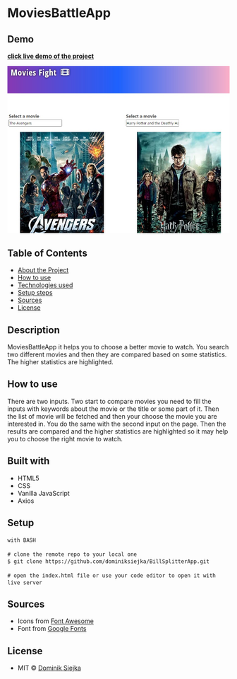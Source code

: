 # MoviesBattleApp

## Demo

[**click live demo of the project**](https://dominiksiejka.github.io/BillSplitterApp)

![MoviesBattleApp preview](./assets/movies.jpg)

## Table of Contents

- [About the Project](#description)
- [How to use](#how-to-use)
- [Technologies used](#built-with)
- [Setup steps](#setup)
- [Sources](#sources)
- [License](#license)

## Description

MoviesBattleApp it helps you to choose a better movie to watch. You search two different movies and then they are compared based on some statistics. The higher statistics are highlighted.

## How to use

There are two inputs. Two start to compare movies you need to fill the inputs with keywords about the movie or the title or some part of it. Then the list of movie will be fetched and then your choose the movie you are interested in. You do the same with the second input on the page. Then the results are compared and the higher statistics are highlighted so it may help you to choose the right movie to watch.

## Built with

- HTML5
- CSS
- Vanilla JavaScript
- Axios

## Setup

```
with BASH

# clone the remote repo to your local one
$ git clone https://github.com/dominiksiejka/BillSplitterApp.git

# open the index.html file or use your code editor to open it with live server

```

## Sources

- Icons from [Font Awesome ](https://fontawesome.com)
- Font from [Google Fonts ](https://fonts.google.com/)

## License

- MIT © [Dominik Siejka ](https://github.com/dominiksiejka/BillSplitterApp)
